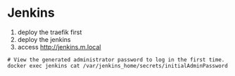 # Jenkins

1. deploy the traefik first
2. deploy the jenkins
3. access http://jenkins.m.local

```shell
# View the generated administrator password to log in the first time.
docker exec jenkins cat /var/jenkins_home/secrets/initialAdminPassword
```
